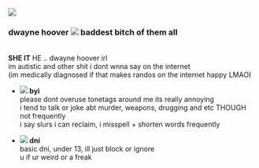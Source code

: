 ![](https://cdn.discordapp.com/attachments/930313440768172083/981938497260781598/Tumblr_l_113579949643754.jpg)
---
### **dwayne hoover ![](https://xyz.crd.co/assets/images/gallery01/1630e737.gif?v=c2000efb) baddest bitch of them all**
<br> **SHE IT** HE .. dwayne hoover irl
<br> im autistic and other shit i dont wnna say on the internet
<br> (im medically diagnosed if that makes randos on the internet happy LMAO)

- **![](https://barbara.crd.co/assets/images/gallery38/863c66dc_original.gif?v=6770258c) byi**
<br> please dont overuse tonetags around me its really annoying
<br> i tend to talk or joke abt murder, weapons, drugging and etc THOUGH not frequently
<br> i say slurs i can reclaim, i misspell + shorten words frequently

 - **![](https://barbara.crd.co/assets/images/gallery33/408b2beb_original.gif?v=6770258c) dni**
<br> basic dni, under 13, ill just block or ignore
<br> u if ur weird or a freak
